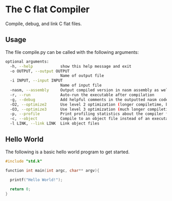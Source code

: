 # The C flat Compiler

Compile, debug, and link C flat files.

## Usage

The file compile.py can be called with the following arguments:

```bash
optional arguments:
  -h, --help            show this help message and exit
  -o OUTPUT, --output OUTPUT
                        Name of output file
  -i INPUT, --input INPUT
                        Name of input file
  -nasm, --assembly     Output compiled version in nasm assembly as well as the executable
  -r, --run             Auto-run the executable after compilation
  -g, --debug           Add helpful comments in the outputted nasm code if [-nasm] option used
  -O2, --optimize2      Use level 2 optimization (longer compiletime, but somewhat faster output)
  -O3, --optimize3      Use level 3 optimization (much longer compiletime, but faster output)
  -p, --profile         Print profiling statistics about the compiler for debugging/optimization
  -c, --object          Compile to an object file instead of an executable
  -l LINK, --link LINK  Link object files
```

## Hello World

The following is a basic hello world program to get started.

```C
#include "std.k"

function int main(int argc, char** argv){
  
  printf("Hello World!");

  return 0;
}

```

